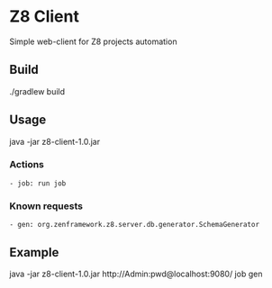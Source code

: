 # Z8 Client

Simple web-client for Z8 projects automation

## Build
./gradlew build

## Usage
java -jar z8-client-1.0.jar <url> <action> <request>

### Actions
    - job: run job

### Known requests
    - gen: org.zenframework.z8.server.db.generator.SchemaGenerator

## Example
java -jar z8-client-1.0.jar http://Admin:pwd@localhost:9080/ job gen
